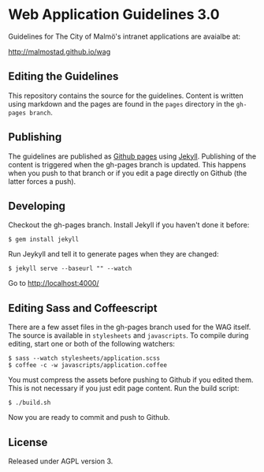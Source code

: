 Web Application Guidelines 3.0
==============================

Guidelines for The City of Malmö's intranet applications are avaialbe at:

http://malmostad.github.io/wag


## Editing the Guidelines
This repository contains the source for the guidelines. Content is written using markdown and the pages are found in the `pages` directory in the `gh-pages branch`.

## Publishing
The guidelines are published as [Github pages](http://pages.github.com/) using [Jekyll](http://jekyllrb.com/). Publishing of the content is triggered when the gh-pages branch is updated. This happens when you push to that branch or if you edit a page directly on Github (the latter forces a push).

## Developing
Checkout the gh-pages branch. Install Jekyll if you haven't done it before:

``` shell
$ gem install jekyll
```

Run Jeykyll and tell it to generate pages when they are changed:

``` shell
$ jekyll serve --baseurl "" --watch
```
Go to [http://localhost:4000/](http://localhost:4000/)


## Editing Sass and Coffeescript
There are a few asset files in the gh-pages branch used for the WAG itself. The source is available in `stylesheets` and `javascripts`. To compile during editing, start one or both of the following watchers:

``` shell
$ sass --watch stylesheets/application.scss
$ coffee -c -w javascripts/application.coffee
```

You must compress the assets before pushing to Github if you edited them. This is not necessary if you just edit page content. Run the build script:
``` shell
$ ./build.sh
```

Now you are ready to commit and push to Github.


## License
Released under AGPL version 3.
